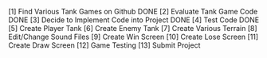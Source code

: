 [1] Find Various Tank Games on Github                               DONE
[2] Evaluate Tank Game Code                                         DONE
[3] Decide to Implement Code into Project                           DONE
[4] Test Code                                                       DONE
[5] Create Player Tank
[6] Create Enemy Tank
[7] Create Various Terrain
[8] Edit/Change Sound Files
[9] Create Win Screen
[10] Create Lose Screen
[11] Create Draw Screen
[12] Game Testing
[13] Submit Project
